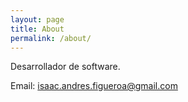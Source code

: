 ```yaml
---
layout: page
title: About
permalink: /about/
---
```


Desarrollador de software.

Email: isaac.andres.figueroa@gmail.com
